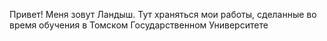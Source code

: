 Привет! Меня зовут Ландыш. Тут храняться мои работы, сделанные во время обучения в Томском Государственном Университете
